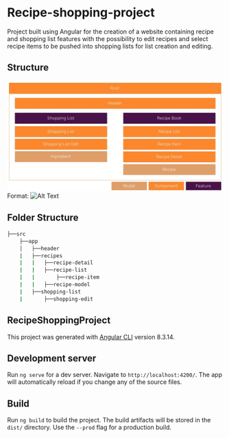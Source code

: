 # Recipe-shopping-project

Project built using Angular for the creation of a website containing recipe and shopping list features with the possibility to edit recipes and select recipe items to be pushed into shopping lists for list creation and editing.

## Structure

![Structure](/component-feature-model-plan.PNG)
Format: ![Alt Text](url)

## Folder Structure

```bash
├──src  
    ├──app  
    │   ├──header  
    |   ├──recipes  
    |   |   ├──recipe-detail  
    |   |   ├──recipe-list  
    |   |       ├──recipe-item  
    |   |   ├──recipe-model
    |   ├──shopping-list  
    |       ├──shopping-edit  
```

## RecipeShoppingProject

This project was generated with [Angular CLI](https://github.com/angular/angular-cli) version 8.3.14.

## Development server

Run `ng serve` for a dev server. Navigate to `http://localhost:4200/`. The app will automatically reload if you change any of the source files.

## Build

Run `ng build` to build the project. The build artifacts will be stored in the `dist/` directory. Use the `--prod` flag for a production build.
